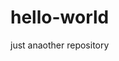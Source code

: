 # hello-world
just anaother repository
<!DOCTYPE html>
<html lang="de">
<head> 
</head>
<body> 
  <header>
  </header>
  
  <div>
  <h1> <h1>
  <p> </p>
  </div>

</body> 
</html> 
